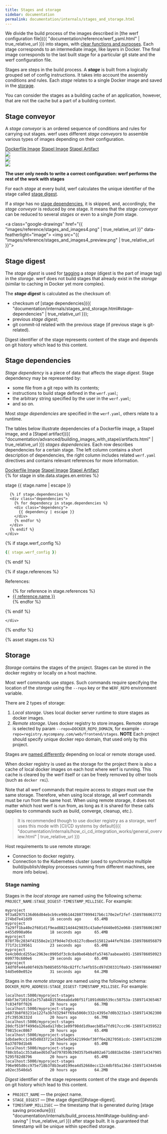```yaml
---
title: Stages and storage
sidebar: documentation
permalink: documentation/internals/stages_and_storage.html
---
```


We divide the build process of the images described in [the werf configuration file]({{ "documentation/reference/werf_yaml.html" | true_relative_url }}) into stages, with [clear functions and purposes](#stage-dependencies). Each stage corresponds to an intermediate image, like layers in Docker. The final image corresponds to the last built stage for a particular git state and the werf configuration file.

Stages are steps in the build process. A ***stage*** is built from a logically grouped set of config instructions. It takes into account the assembly conditions and rules. Each _stage_ relates to a single Docker image and saved in the [storage](#storage).

You can consider the stages as a building cache of an application, however, that are not the cache but a part of a building context.

## Stage conveyor

A _stage conveyor_ is an ordered sequence of conditions and rules for carrying out stages. werf uses different _stage conveyors_ to assemble various types of images depending on their configuration.

<div class="tabs">
  <a href="javascript:void(0)" class="tabs__btn active" onclick="openTab(event, 'tabs__btn', 'tabs__content', 'dockerfile-image-tab')">Dockerfile Image</a>
  <a href="javascript:void(0)" class="tabs__btn" onclick="openTab(event, 'tabs__btn', 'tabs__content', 'stapel-image-tab')">Stapel Image</a>
  <a href="javascript:void(0)" class="tabs__btn" onclick="openTab(event, 'tabs__btn', 'tabs__content', 'stapel-artifact-tab')">Stapel Artifact</a>
</div>

<div id="dockerfile-image-tab" class="tabs__content active">
<a class="google-drawings" href="{{ "images/reference/stages_and_images1.png" | true_relative_url }}" data-featherlight="image">
<img src="{{ "images/reference/stages_and_images1_preview.png" | true_relative_url }}">
</a>
</div>

<div id="stapel-image-tab" class="tabs__content">
<a class="google-drawings" href="{{ "images/reference/stages_and_images2.png" | true_relative_url }}" data-featherlight="image">
<img src="{{ "images/reference/stages_and_images2_preview.png" | true_relative_url }}">
</a>
</div>

<div id="stapel-artifact-tab" class="tabs__content">
<a class="google-drawings" href="{{ "images/reference/stages_and_images3.png" | true_relative_url }}" data-featherlight="image">
<img src="{{ "images/reference/stages_and_images3_preview.png" | true_relative_url }}">
</a>
</div>

**The user only needs to write a correct configuration: werf performs the rest of the work with stages**

For each _stage_ at every build, werf calculates the unique identifier of the stage called [stage digest](#stage-digest).

If a _stage_ has no [stage dependencies](#stage-dependencies), it is skipped, and, accordingly, the _stage conveyor_ is reduced by one stage. It means that the _stage conveyor_ can be reduced to several _stages_ or even to a single _from_ stage.

<a class="google-drawings" href="{{ "images/reference/stages_and_images4.png" | true_relative_url }}" data-featherlight="image">
<img src="{{ "images/reference/stages_and_images4_preview.png" | true_relative_url }}">
</a>

## Stage digest

The _stage digest_ is used for [tagging](#stage-naming) a _stage_ (digest is the part of image tag) in the _storage_.
werf does not build stages that already exist in the _storage_ (similar to caching in Docker yet more complex).

The ***stage digest*** is calculated as the checksum of:
 - checksum of [stage dependencies]({{ "documentation/internals/stages_and_storage.html#stage-dependencies" | true_relative_url }});
 - previous _stage digest_;
 - git commit-id related with the previous stage (if previous stage is git-related).

Digest identifier of the stage represents content of the stage and depends on git history which lead to this content.

## Stage dependencies

_Stage dependency_ is a piece of data that affects the stage _digest_. Stage dependency may be represented by:

 - some file from a git repo with its contents;
 - instructions to build stage defined in the `werf.yaml`;
 - the arbitrary string specified by the user in the `werf.yaml`;
 - and so on.

Most _stage dependencies_ are specified in the `werf.yaml`, others relate to a runtime.

The tables below illustrate dependencies of a Dockerfile image, a Stapel image, and a [Stapel artifact]({{ "documentation/advanced/building_images_with_stapel/artifacts.html" | true_relative_url }}) _stages dependencies_.
Each row describes dependencies for a certain stage.
The left column contains a short description of dependencies, the right column includes related `werf.yaml` directives and contains relevant references for more information.

<div class="tabs">
  <a href="javascript:void(0)" id="image-from-dockerfile-dependencies" class="tabs__btn dependencies-btn active">Dockerfile Image</a>
  <a href="javascript:void(0)" id="image-dependencies" class="tabs__btn dependencies-btn">Stapel Image</a>
  <a href="javascript:void(0)" id="artifact-dependencies" class="tabs__btn dependencies-btn">Stapel Artifact</a>
</div>

<div id="dependencies">
{% for stage in site.data.stages.en.entries %}
<div class="stage {{stage.type}}">
  <div class="stage-body">
    <div class="stage-base">
      <p>stage {{ stage.name | escape }}</p>

      {% if stage.dependencies %}
      <div class="dependencies">
        {% for dependency in stage.dependencies %}
        <div class="dependency">
          {{ dependency | escape }}
        </div>
        {% endfor %}
      </div>
      {% endif %}
    </div>

<div class="werf-config" markdown="1">

{% if stage.werf_config %}
```yaml
{{ stage.werf_config }}
```
{% endif %}

{% if stage.references %}
<div class="references">
    References:
    <ul>
    {% for reference in stage.references %}
        <li><a href="{{ reference.link | true_relative_url }}">{{ reference.name }}</a></li>
    {% endfor %}
    </ul>
</div>
{% endif %}

</div>

    </div>
</div>
{% endfor %}
</div>

{% asset stages.css %}
<script src="https://cdnjs.cloudflare.com/ajax/libs/jquery/3.4.1/jquery.min.js"></script>
<script>
function application() {
  if ($("a[id=image-from-dockerfile-dependencies]").hasClass('active')) {
    $(".image").addClass('hidden');
    $(".artifact").addClass('hidden');
    $(".image-from-dockerfile").removeClass('hidden')
  }
  else if ($("a[id=image-dependencies]").hasClass('active')) {
    $(".image-from-dockerfile").addClass('hidden');
    $(".artifact").addClass('hidden');
    $(".image").removeClass('hidden')
  }
  else if ($("a[id=artifact-dependencies]").hasClass('active')) {
    $(".image-from-dockerfile").addClass('hidden');
    $(".image").addClass('hidden');
    $(".artifact").removeClass('hidden')
  }
  else {
    $(".image-from-dockerfile").addClass('hidden');
    $(".image").addClass('hidden');
    $(".artifact").addClass('hidden')
  }
}

$('.tabs').on('click', '.dependencies-btn', function() {
  $(this).toggleClass('active').siblings().removeClass('active');
  application()
});

application();
$.noConflict();
</script>

## Storage

_Storage_ contains the stages of the project. Stages can be stored in the docker registry or locally on a host machine.

Most werf commands use _stages_. Such commands require specifying the location of the _storage_ using the `--repo` key or the `WERF_REPO` environment variable.

There are 2 types of storage:
 1. _Local storage_. Uses local docker server runtime to store stages as docker images. 
 2. _Remote storage_. Uses docker registry to store images. Remote storage is selected by param `--repo=DOCKER_REPO_DOMAIN`, for example `--repo=registry.mycompany.com/web/frontend/stages`. **NOTE** Each project should specify unique docker repo domain, that used only by this project.

Stages are [named differently](#stage-naming) depending on local or remote storage used.

When docker registry is used as the storage for the project there is also a cache of local docker images on each host where werf is running. This cache is cleared by the werf itself or can be freely removed by other tools (such as `docker rmi`).

Note that all werf commands that require access to _stages_ must use the same storage. Therefore, when using local storage, all werf commands must be run from the same host. When using remote storage, it does not matter which host werf is run from, as long as it is shared for these calls (applies to commands such as build, converge, cleanup, etc.).

> It is recommended though to use docker registry as a storage, werf uses this mode with [CI/CD systems by default]({{ "documentation/internals/how_ci_cd_integration_works/general_overview.html" | true_relative_url }})

Host requirements to use remote storage:
 - Connection to docker registry.
 - Connection to the Kubernetes cluster (used to synchronize multiple build/publish/deploy processes running from different machines, see more info below).

### Stage naming

Stages in the _local storage_ are named using the following schema: `PROJECT_NAME:STAGE_DIGEST-TIMESTAMP_MILLISEC`. For example:

```
myproject                   9f3a82975136d66d04ebcb9ce90b14428077099417b6c170e2ef2fef-1589786063772   274bd7e41dd9        16 seconds ago      65.4MB
myproject                   7a29ff1ba40e2f601d1f9ead88214d4429835c43a0efd440e052e068-1589786061907   e455d998a06e        18 seconds ago      65.4MB
myproject                   878f70c2034f41558e2e13f9d4e7d3c6127cdbee515812a44fef61b6-1589786056879   771f2c139561        23 seconds ago      65.4MB
myproject                   5e4cb0dcd255ac2963ec0905df3c8c8a9be64bbdfa57467aabeaeb91-1589786050923   699770c600e6        29 seconds ago      65.4MB
myproject                   14df0fe44a98f492b7b085055f6bc82ffc7a4fb55cd97d30331f0a93-1589786048987   54d5e60e052e        31 seconds ago      64.2MB
```

Stages in the _remote storage_ are named using the following schema: `DOCKER_REPO_ADDRESS:STAGE_DIGEST-TIMESTAMP_MILLISEC`. For example:

```
localhost:5000/myproject-stages                 d4bf3e71015d1e757a8481536eeabda98f51f1891d68b539cc50753a-1589714365467   7c834f0ff026        20 hours ago        66.7MB
localhost:5000/myproject-stages                 e6073b8f03231e122fa3b7d3294ff69a5060c332c4395e7d0b3231e3-1589714362300   2fc39536332d        20 hours ago        66.7MB
localhost:5000/myproject-stages                 20dcf519ff499da126ada17dbc1e09f98dd1d9aecb85a7fd917ccc96-1589714359522   f9815cec0867        20 hours ago        65.4MB
localhost:5000/myproject-stages                 1dbdae9cc1c9d5d8d3721e32be5ed5542199def38ff6e28270581cdc-1589714352200   6a37070d1b46        20 hours ago        65.4MB
localhost:5000/myproject-stages                 f88cb5a1c353a8aed65d7ad797859b39d357b49a802a671d881bd3b6-1589714347985   5295f82d8796        20 hours ago        65.4MB
localhost:5000/myproject-stages                 796e905d0cc975e718b3f8b3ea0199ea4d52668ecc12c4dbf85a136d-1589714344546   a02ec3540da5        20 hours ago        64.2MB
```

_Digest_ identifier of the stage represents content of the stage and depends on git history which lead to this content.

- `PROJECT_NAME` — the project name.
- `STAGE_DIGEST` — [the stage digest][#stage-digest].
- `TIMESTAMP_MILLISEC` — the timestamp that is generated during [stage saving procedure]({{ "documentation/internals/build_process.html#stage-building-and-saving" | true_relative_url }}) after stage built. It is guaranteed that timestamp will be unique within specified storage.
